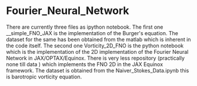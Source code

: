 # Fourier_Neural_Network
There are currently three files as ipython notebook. The first one __simple_FNO_JAX is the implementation of the Burger's equation. The dataset for the same has been obtained from the matlab which is inherent in the code itself.
The second one Vorticity_2D_FNO is the python notebook which is the implementation of the 2D implementation of the Fourier Neural Network in JAX/OPTAX/Equinox. There is very less repository (practically none till data ) which implements the FNO 2D in the JAX Equinox framework.
The dataset is obtained from the Naiver_Stokes_Data.ipynb this is barotropic vorticity equation. 
